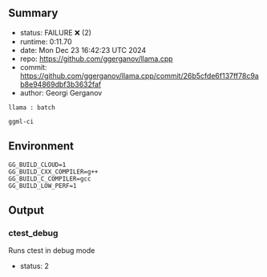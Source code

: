 ## Summary

- status:  FAILURE ❌ (2)
- runtime: 0:11.70
- date:    Mon Dec 23 16:42:23 UTC 2024
- repo:    https://github.com/ggerganov/llama.cpp
- commit:  https://github.com/ggerganov/llama.cpp/commit/26b5cfde6f137ff78c9ab8e94869dbf3b3632faf
- author:  Georgi Gerganov
```
llama : batch

ggml-ci
```

## Environment

```
GG_BUILD_CLOUD=1
GG_BUILD_CXX_COMPILER=g++
GG_BUILD_C_COMPILER=gcc
GG_BUILD_LOW_PERF=1
```

## Output

### ctest_debug

Runs ctest in debug mode
- status: 2
```

```

